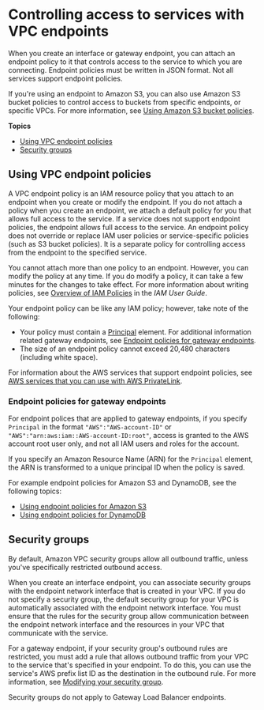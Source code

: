 # Controlling access to services with VPC endpoints<a name="vpc-endpoints-access"></a>

When you create an interface or gateway endpoint, you can attach an endpoint policy to it that controls access to the service to which you are connecting\. Endpoint policies must be written in JSON format\. Not all services support endpoint policies\.

If you're using an endpoint to Amazon S3, you can also use Amazon S3 bucket policies to control access to buckets from specific endpoints, or specific VPCs\. For more information, see [Using Amazon S3 bucket policies](vpc-endpoints-s3.md#vpc-endpoints-s3-bucket-policies)\.

**Topics**
+ [Using VPC endpoint policies](#vpc-endpoint-policies)
+ [Security groups](#vpc-endpoints-security-groups)

## Using VPC endpoint policies<a name="vpc-endpoint-policies"></a>

A VPC endpoint policy is an IAM resource policy that you attach to an endpoint when you create or modify the endpoint\. If you do not attach a policy when you create an endpoint, we attach a default policy for you that allows full access to the service\. If a service does not support endpoint policies, the endpoint allows full access to the service\. An endpoint policy does not override or replace IAM user policies or service\-specific policies \(such as S3 bucket policies\)\. It is a separate policy for controlling access from the endpoint to the specified service\. 

You cannot attach more than one policy to an endpoint\. However, you can modify the policy at any time\. If you do modify a policy, it can take a few minutes for the changes to take effect\. For more information about writing policies, see [Overview of IAM Policies](https://docs.aws.amazon.com/IAM/latest/UserGuide/PoliciesOverview.html) in the *IAM User Guide*\.

Your endpoint policy can be like any IAM policy; however, take note of the following:
+ Your policy must contain a [Principal](https://docs.aws.amazon.com/IAM/latest/UserGuide/reference_policies_elements_principal.html) element\. For additional information related gateway endpoints, see [Endpoint policies for gateway endpoints](#vpc-endpoint-policies-gateway)\.
+ The size of an endpoint policy cannot exceed 20,480 characters \(including white space\)\.

For information about the AWS services that support endpoint policies, see [AWS services that you can use with AWS PrivateLink](integrated-services-vpce-list.md)\.

### Endpoint policies for gateway endpoints<a name="vpc-endpoint-policies-gateway"></a>

For endpoint polices that are applied to gateway endpoints, if you specify `Principal` in the format `"AWS":"AWS-account-ID"` or `"AWS":"arn:aws:iam::AWS-account-ID:root"`, access is granted to the AWS account root user only, and not all IAM users and roles for the account\.

If you specify an Amazon Resource Name \(ARN\) for the `Principal` element, the ARN is transformed to a unique principal ID when the policy is saved\.

For example endpoint policies for Amazon S3 and DynamoDB, see the following topics:
+ [Using endpoint policies for Amazon S3](vpc-endpoints-s3.md#vpc-endpoints-policies-s3)
+ [Using endpoint policies for DynamoDB](vpc-endpoints-ddb.md#vpc-endpoints-policies-ddb)

## Security groups<a name="vpc-endpoints-security-groups"></a>

By default, Amazon VPC security groups allow all outbound traffic, unless you've specifically restricted outbound access\. 

When you create an interface endpoint, you can associate security groups with the endpoint network interface that is created in your VPC\. If you do not specify a security group, the default security group for your VPC is automatically associated with the endpoint network interface\. You must ensure that the rules for the security group allow communication between the endpoint network interface and the resources in your VPC that communicate with the service\.

For a gateway endpoint, if your security group's outbound rules are restricted, you must add a rule that allows outbound traffic from your VPC to the service that's specified in your endpoint\. To do this, you can use the service's AWS prefix list ID as the destination in the outbound rule\. For more information, see [Modifying your security group](vpce-gateway.md#vpc-endpoints-security)\.

Security groups do not apply to Gateway Load Balancer endpoints\.